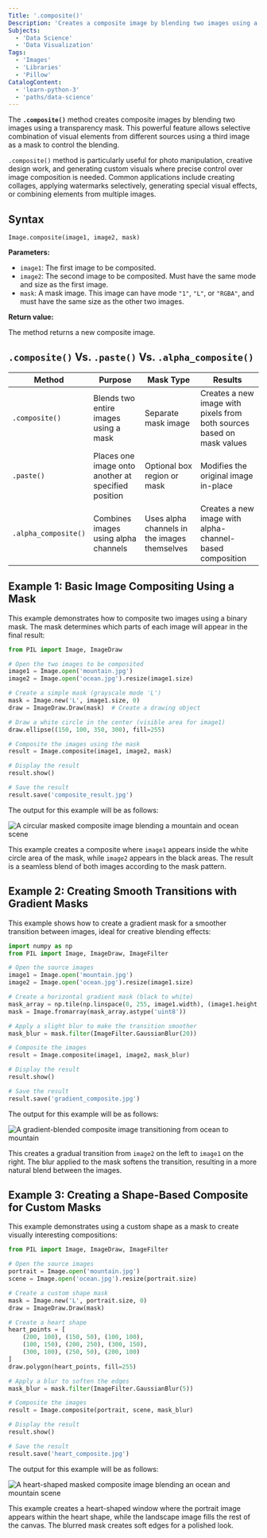 ```yaml
---
Title: '.composite()'
Description: 'Creates a composite image by blending two images using a transparency mask.'
Subjects:
  - 'Data Science'
  - 'Data Visualization'
Tags:
  - 'Images'
  - 'Libraries'
  - 'Pillow'
CatalogContent:
  - 'learn-python-3'
  - 'paths/data-science'
---
```


The **`.composite()`** method creates composite images by blending two images using a transparency mask. This powerful feature allows selective combination of visual elements from different sources using a third image as a mask to control the blending.

`.composite()` method is particularly useful for photo manipulation, creative design work, and generating custom visuals where precise control over image composition is needed. Common applications include creating collages, applying watermarks selectively, generating special visual effects, or combining elements from multiple images.

## Syntax

```pseudo
Image.composite(image1, image2, mask)
```

**Parameters:**

- `image1`: The first image to be composited.
- `image2`: The second image to be composited. Must have the same mode and size as the first image.
- `mask`: A mask image. This image can have mode `"1"`, `"L"`, or `"RGBA"`, and must have the same size as the other two images.

**Return value:**

The method returns a new composite image.

## `.composite()` Vs. `.paste()` Vs. `.alpha_composite()`

| Method               | Purpose                                             | Mask Type                                    | Results                                                                |
| -------------------- | --------------------------------------------------- | -------------------------------------------- | ---------------------------------------------------------------------- |
| `.composite()`       | Blends two entire images using a mask               | Separate mask image                          | Creates a new image with pixels from both sources based on mask values |
| `.paste()`           | Places one image onto another at specified position | Optional box region or mask                  | Modifies the original image in-place                                   |
| `.alpha_composite()` | Combines images using alpha channels                | Uses alpha channels in the images themselves | Creates a new image with alpha-channel-based composition               |

## Example 1: Basic Image Compositing Using a Mask

This example demonstrates how to composite two images using a binary mask. The mask determines which parts of each image will appear in the final result:

```py
from PIL import Image, ImageDraw

# Open the two images to be composited
image1 = Image.open('mountain.jpg')
image2 = Image.open('ocean.jpg').resize(image1.size)

# Create a simple mask (grayscale mode 'L')
mask = Image.new('L', image1.size, 0)
draw = ImageDraw.Draw(mask)  # Create a drawing object

# Draw a white circle in the center (visible area for image1)
draw.ellipse((150, 100, 350, 300), fill=255)

# Composite the images using the mask
result = Image.composite(image1, image2, mask)

# Display the result
result.show()

# Save the result
result.save('composite_result.jpg')
```

The output for this example will be as follows:

![A circular masked composite image blending a mountain and ocean scene](https://raw.githubusercontent.com/Codecademy/docs/main/media/composite_output1.jpg)

This example creates a composite where `image1` appears inside the white circle area of the mask, while `image2` appears in the black areas. The result is a seamless blend of both images according to the mask pattern.

## Example 2: Creating Smooth Transitions with Gradient Masks

This example shows how to create a gradient mask for a smoother transition between images, ideal for creative blending effects:

```py
import numpy as np
from PIL import Image, ImageDraw, ImageFilter

# Open the source images
image1 = Image.open('mountain.jpg')
image2 = Image.open('ocean.jpg').resize(image1.size)

# Create a horizontal gradient mask (black to white)
mask_array = np.tile(np.linspace(0, 255, image1.width), (image1.height, 1))
mask = Image.fromarray(mask_array.astype('uint8'))

# Apply a slight blur to make the transition smoother
mask_blur = mask.filter(ImageFilter.GaussianBlur(20))

# Composite the images
result = Image.composite(image1, image2, mask_blur)

# Display the result
result.show()

# Save the result
result.save('gradient_composite.jpg')
```

The output for this example will be as follows:

![A gradient-blended composite image transitioning from ocean to mountain](https://raw.githubusercontent.com/Codecademy/docs/main/media/composite_output2.jpg)

This creates a gradual transition from `image2` on the left to `image1` on the right. The blur applied to the mask softens the transition, resulting in a more natural blend between the images.

## Example 3: Creating a Shape-Based Composite for Custom Masks

This example demonstrates using a custom shape as a mask to create visually interesting compositions:

```py
from PIL import Image, ImageDraw, ImageFilter

# Open the source images
portrait = Image.open('mountain.jpg')
scene = Image.open('ocean.jpg').resize(portrait.size)

# Create a custom shape mask
mask = Image.new('L', portrait.size, 0)
draw = ImageDraw.Draw(mask)

# Create a heart shape
heart_points = [
    (200, 100), (150, 50), (100, 100),
    (100, 150), (200, 250), (300, 150),
    (300, 100), (250, 50), (200, 100)
]
draw.polygon(heart_points, fill=255)

# Apply a blur to soften the edges
mask_blur = mask.filter(ImageFilter.GaussianBlur(5))

# Composite the images
result = Image.composite(portrait, scene, mask_blur)

# Display the result
result.show()

# Save the result
result.save('heart_composite.jpg')
```

The output for this example will be as follows:

![A heart-shaped masked composite image blending an ocean and mountain scene](https://raw.githubusercontent.com/Codecademy/docs/main/media/composite_output3.jpg)

This example creates a heart-shaped window where the portrait image appears within the heart shape, while the landscape image fills the rest of the canvas. The blurred mask creates soft edges for a polished look.
